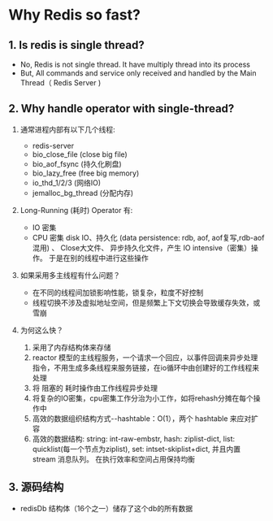 # Why Redis so fast?
## 1. Is redis is single thread?
- No, Redis is not single thread. It have multiply thread into its process
- But, All commands and service only received and handled by the Main Thread（ Redis Server )

## 2. Why handle operator with single-thread?
1. 通常进程内部有以下几个线程:
	- redis-server
	- bio_close_file (close big file)
	- bio_aof_fsync (持久化刷盘)
	- bio_lazy_free (free big memory)
	- io_thd_1/2/3 (网络IO)
	- jemalloc_bg_thread (分配内存)

 2. Long-Running (耗时) Operator 有:
	- IO 密集
	- CPU 密集
disk IO、持久化 (data persistence: rdb, aof, aof复写,rdb-aof 混用) 、
Close大文件、 异步持久化文件，产生 IO intensive（密集）操作。
于是在别的线程中进行这些操作

3. 如果采用多主线程有什么问题？
	- 在不同的线程间加锁影响性能，锁复杂，粒度不好控制
	- 线程切换不涉及虚拟地址空间，但是频繁上下文切换会导致缓存失效，或雪崩
4. 为何这么快？
	1. 采用了内存结构体来存储
	2. reactor 模型的主线程服务，一个请求一个回应，以事件回调来异步处理指令，不用生成多条线程来服务链接，在io循环中由创建好的工作线程来处理
	3. 将 阻塞的 耗时操作由工作线程异步处理
	4. 将复杂的IO密集，cpu密集工作分治为小工作，如将rehash分摊在每个操作中
	5. 高效的数据组织结构方式--hashtable：O(1），两个 hashtable 来应对扩容
	6. 高效的数据结构: string: int-raw-embstr, hash: ziplist-dict, list: quicklist(每一个节点为ziplist), set: intset-skiplist+dict, 并且内置 stream 消息队列。 在执行效率和空间占用保持均衡
	

## 3. 源码结构
- redisDb 结构体（16个之一）储存了这个db的所有数据
